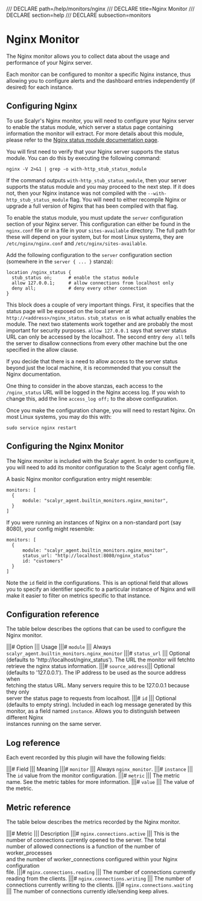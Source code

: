 /// DECLARE path=/help/monitors/nginx
/// DECLARE title=Nginx Monitor
/// DECLARE section=help
/// DECLARE subsection=monitors

# Nginx Monitor

The Nginx monitor allows you to collect data about the usage and performance of your Nginx server.

Each monitor can be configured to monitor a specific Nginx instance, thus allowing you to configure alerts and the
dashboard entries independently (if desired) for each instance.

## Configuring Nginx

To use Scalyr's Nginx monitor, you will need to configure your Nginx server to enable the status module,
which server a status page containing information the monitor will extract.  For more details about this module,
please refer to the
[Nginx status module documentation page](http://nginx.org/en/docs/http/ngx_http_stub_status_module.html).

You will first need to verify that your Nginx server supports the status module.  You can do this by executing
the following command:

    nginx -V 2>&1 | grep -o with-http_stub_status_module

If the command outputs ``with-http_stub_status_module``, then your server supports the status module and you
may proceed to the next step.  If it does not, then your Nginx instance was not compiled with the
``--with-http_stub_status_module`` flag.  You will need to either recompile Nginx or upgrade a full version of Nginx
that has been compiled with that flag.

To enable the status module, you must update the ``server`` configuration section of your Nginx server.  This
configuration can either be found in the ``nginx.conf`` file or in a file in your ``sites-available`` directory.
The full path for these will depend on your system, but for most Linux systems, they are ``/etc/nginx/nginx.conf``
and ``/etc/nginx/sites-available``.

Add the following configuration to the ``server`` configuration section (somewhere in the ``server { ... }`` stanza):

    location /nginx_status {
      stub_status on;      # enable the status module
      allow 127.0.0.1;     # allow connections from localhost only
      deny all;            # deny every other connection
    }

This block does a couple of very important things.  First, it specifies that the status page will be exposed on the
local server at ``http://<address>/nginx_status``.  ``stub_status on`` is what actually enables the module.  The next
two  statements work together and are probably the most important for security purposes.  ``allow 127.0.0.1`` says
that server status URL can only be accessed by the localhost.  The second entry ``deny all`` tells the server to
disallow  connections from every other machine but the one specified in the allow clause.

If you decide that there is a need to allow access to the server status beyond just the local machine, it is
recommended that you consult the Nginx documentation.

One thing to consider in the above stanzas, each access to the ``/nginx_status`` URL will be logged in the Nginx access
log.  If you wish to change this, add the line ``access_log off;`` to the above configuration.

Once you make the configuration change, you will need to restart Nginx.  On most Linux systems, you may do this
with:

    sudo service nginx restart

## Configuring the Nginx Monitor

The Nginx monitor is included with the Scalyr agent.  In order to configure it, you will need to add its monitor
configuration to the Scalyr agent config file.

A basic Nginx monitor configuration entry might resemble:

    monitors: [
      {
          module: "scalyr_agent.builtin_monitors.nginx_monitor",
      }
    ]

If you were running an instances of Nginx on a non-standard port (say 8080), your config might resemble:

    monitors: [
      {
          module: "scalyr_agent.builtin_monitors.nginx_monitor",
          status_url: "http://localhost:8080/nginx_status"
          id: "customers"
      }
    ]

Note the ``id`` field in the configurations.  This is an optional field that allows you to specify an identifier
specific to a particular instance of Nginx and will make it easier to filter on metrics specific to that
instance.

## Configuration reference

The table below describes the options that can be used to configure the Nginx monitor.

|||# Option            ||| Usage
|||# ``module``        ||| Always ``scalyr_agent.builtin_monitors.nginx_monitor``
|||# ``status_url``    ||| Optional (defaults to 'http://localhost/nginx_status').  The URL the monitor will fetchto \
                           retrieve the nginx status information.
|||# ``source_address``||| Optional (defaults to '127.0.0.1'). The IP address to be used as the source address when \
                           fetching the status URL.  Many servers require this to be 127.0.0.1 because they only \
                           server the status page to requests from localhost.
|||# ``id``            ||| Optional (defaults to empty string).  Included in each log message generated by this \
                           monitor, as a field named ``instance``. Allows you to distinguish between different Nginx \
                           instances running on the same server.

## Log reference

Each event recorded by this plugin will have the following fields:

|||# Field        ||| Meaning
|||# ``monitor``  ||| Always ``nginx_monitor``.
|||# ``instance`` ||| The ``id`` value from the monitor configuration.
|||# ``metric``   ||| The metric name.  See the metric tables for more information.
|||# ``value``    ||| The value of the metric.

## Metric reference

The table below describes the metrics recorded by the Nginx monitor.

|||# Metric                        ||| Description
|||# ``nginx.connections.active``  ||| This is the number of connections currently opened to the server.  The total \
                                       number of allowed connections is a function of the number of worker_processes \
                                       and the number of worker_connections configured within your Nginx configuration \
                                       file.
|||# ``nginx.connections.reading`` ||| The number of connections currently reading from the clients.
|||# ``nginx.connections.writing`` ||| The number of connections currently writing to the clients.
|||# ``nginx.connections.waiting`` ||| The number of connections currently idle/sending keep alives.
